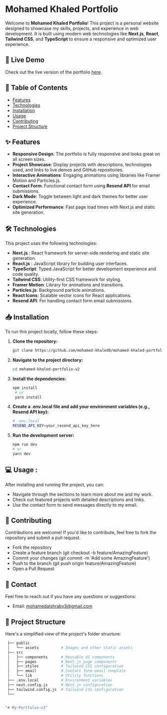# Mohamed Khaled Portfolio

Welcome to  **Mohamed Khaled Portfolio**! This project is a personal website designed to showcase my skills, projects, and experience in web development. It is built using modern web technologies like **Next.js**, **React**, **Tailwind CSS**, and **TypeScript** to ensure a responsive and optimized user experience.


## 🚀 Live Demo

Check out the live version of the portfolio [here](https://mohamed-khaled-frontend-developer.netlify.app/).



## 📄 Table of Contents

- [Features](#features)
- [Technologies](#technologies)
- [Installation](#installation)
- [Usage](#usage)
- [Contributing](#contributing)
- [Project Structure](#project-structure)



## ✨ Features

- **Responsive Design**: The portfolio is fully responsive and looks great on all screen sizes.
- **Project Showcase**: Display projects with descriptions, technologies used, and links to live demos and GitHub repositories.
- **Interactive Animations**: Engaging animations using libraries like Framer Motion and Particles.js.
- **Contact Form**: Functional contact form using **Resend API** for email submissions.
- **Dark Mode**: Toggle between light and dark themes for better user experience.
- **Optimized Performance**: Fast page load times with Next.js and static site generation.



## 🛠️ Technologies

This project uses the following technologies:

- **Next.js** : React framework for server-side rendering and static site generation.
- **React.js** : JavaScript library for building user interfaces.
- **TypeScript**: Typed JavaScript for better development experience and code quality.
- **Tailwind CSS**: Utility-first CSS framework for styling.
- **Framer Motion**: Library for animations and transitions.
- **Particles.js**: Background particle animations.
- **React Icons**: Scalable vector icons for React applications.
- **Resend API**: For handling contact form email submissions.



## 📥 Installation

To run this project locally, follow these steps:

1. **Clone the repository:**

   ```bash
   git clone https://github.com/mohamed-khaled0/mohamed-khaled-portfolio-v2.git
2. **Navigate to the project directory:**

   ```bash
   cd mohamed-khaled-portfolio-v2
3. **Install the dependencies:**

   ```bash
   npm install
    # or
    yarn install
4. **Create a .env.local file and add your environment variables (e.g., Resend API key):**

   ```bash
   # .env.local
   RESEND_API_KEY=your_resend_api_key_here
5. **Run the development server:**

   ```bash
   npm run dev
   # or
   yarn dev

## 💻 Usage :
  After installing and running the project, you can:
- Navigate through the sections to learn more about me and my work.
- Check out featured projects with detailed descriptions and links.
- Use the contact form to send messages directly to my email.



## 🤝 Contributing
Contributions are welcome! If you'd like to contribute, feel free to fork the repository and submit a pull request.

- Fork the repository
- Create a feature branch (git checkout -b feature/AmazingFeature)
- Commit your changes (git commit -m 'Add some AmazingFeature')
- Push to the branch (git push origin feature/AmazingFeature)
- Open a Pull Request

## 📧 Contact
Feel free to reach out if you have any questions or suggestions:
- Email: mohamedalshraby3@gmail.com


## 📂 Project Structure
Here's a simplified view of the project's folder structure:


 ```bash
  ├── public
  │   └── assets          # Images and other static assets
  ├── src
  │   ├── components      # Reusable UI components
  │   ├── pages           # Next.js page components
  │   ├── styles          # Tailwind CSS configuration
  │   ├── email           # Contact form email template
  │   └── lib             # Utility functions
  ├── .env.local          # Environment variables
  ├── next.config.js      # Next.js configuration
  ├── tailwind.config.js  # Tailwind CSS configuration
  └──


"# My-Portfolio-v2" 
